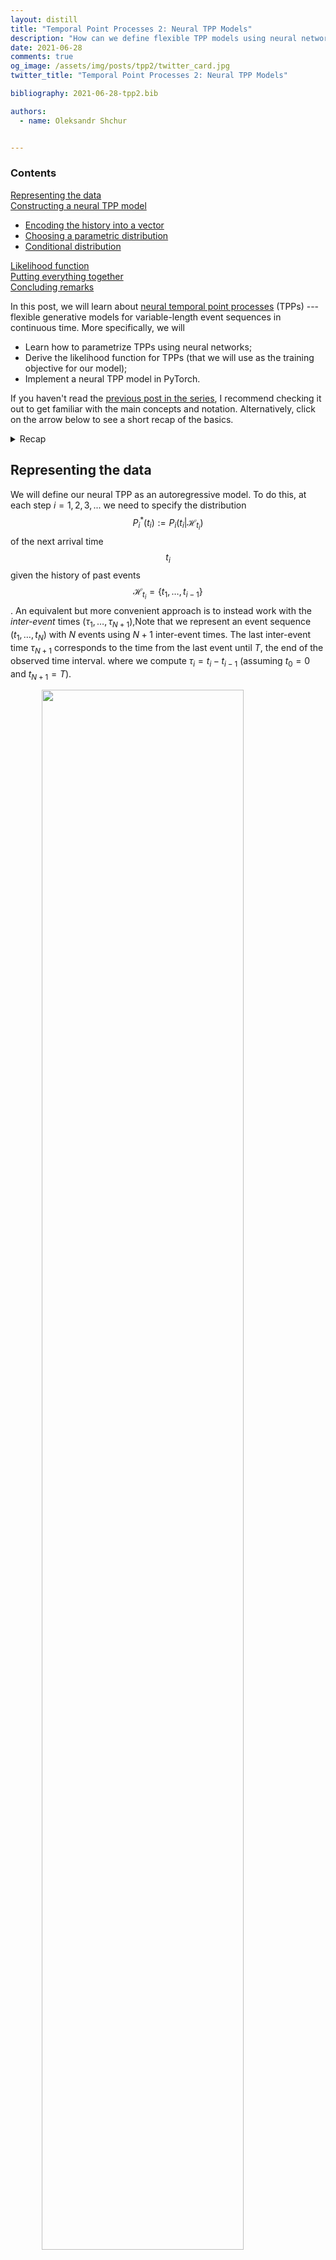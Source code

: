 ```yaml
---
layout: distill
title: "Temporal Point Processes 2: Neural TPP Models"
description: "How can we define flexible TPP models using neural networks?"
date: 2021-06-28
comments: true
og_image: /assets/img/posts/tpp2/twitter_card.jpg
twitter_title: "Temporal Point Processes 2: Neural TPP Models"

bibliography: 2021-06-28-tpp2.bib

authors:
  - name: Oleksandr Shchur


---
```


<d-contents>
  <nav class="l-text figcaption">
  <h3>Contents</h3>
    <div><a href="#representing-the-data">Representing the data</a></div>
    <div><a href="#constructing-a-neural-tpp-model">Constructing a neural TPP model</a></div>
    <ul>
      <li><a href="#encoding-the-history-into-a-vector">Encoding the history into a vector</a></li>
      <li><a href="#choosing-a-parametric-distribution">Choosing a parametric distribution</a></li>
      <li><a href="#conditional-distribution">Conditional distribution</a></li>
    </ul>
    <div><a href="#likelihood-function">Likelihood function</a></div>
    <div><a href="#putting-everything-together">Putting everything together</a></div>
    <div><a href="#concluding-remarks">Concluding remarks</a></div>
  </nav>
</d-contents>

In this post, we will learn about [neural temporal point processes](https://arxiv.org/abs/2104.03528) (TPPs) --- flexible generative models for variable-length event sequences in continuous time.
More specifically, we will
- Learn how to parametrize TPPs using neural networks;
- Derive the likelihood function for TPPs (that we will use as the training objective for our model);
- Implement a neural TPP model in PyTorch.

If you haven't read the [previous post in the series](https://shchur.github.io/2020/12/17/tpp1-conditional-intensity.html), I recommend checking it out to get familiar with the main concepts and notation.
Alternatively, click on the arrow below to see a short recap of the basics.

<details>
  <summary markdown='span'>Recap</summary>
  A temporal point process (TPP) is a probability distribution over variable-length event sequnces in a time interval $[0, T]$.
  We can represent a realization of a TPP as a sequence of <i>strcitly increasing</i> arrival times $\boldsymbol{t} = (t_1, ..., t_N)$, where $N$, the number of events, is itself a random variable.
  We can specify a TPP by defining $P_i^*(t_i)$, the conditional distribution of the next arrival time $t_i$ given past events $\{t_1, \dots, t_{i-1}\}$, for $i = 1, 2, 3, \dots$.
  The distribution $P_i^*(t_i)$ can be specified with either a <a target="_blank" href="https://en.wikipedia.org/wiki/Probability_density_function">probability density function</a> (PDF) $f_i^*$, a <a target="_blank" href="https://en.wikipedia.org/wiki/Survival_function">survival function</a> (SF) $S_i^*$, or a <a target="_blank" href="https://en.wikipedia.org/wiki/Failure_rate">hazard function</a> (HF) $h_i^*$.
</details>



## Representing the data

We will define our neural TPP as an autoregressive model.
To do this, at each step $i = 1, 2, 3, ...$ we need to specify the distribution $$P_i^*(t_i) := P_i(t_i \vert \mathcal{H}_{t_i})$$ of the next arrival time $$t_i$$ given the history of past events $$\mathcal{H}_{t_i} = \{t_1, \dots, t_{i-1}\}$$.
An equivalent but more convenient approach is to instead work with the *inter-event* times $(\tau_1, \dots, \tau_{N+1})$,<d-footnote>Note that we represent an event sequence $(t_1, \dots, t_N)$ with $N$ events using $N+1$ inter-event times. The last inter-event time $\tau_{N+1}$ corresponds to the time from the last event until $T$, the end of the observed time interval.</d-footnote> where we compute $\tau_i = t_i - t_{i-1}$ (assuming $t_0 = 0$ and $t_{N+1} = T$).

<div class="l-body">
<img class="img-fluid rounded" src="/assets/img/posts/tpp2/inter_times.png"
style="display: block; width: 80%; margin-left: auto; margin-right: auto;"/>
<figcaption style="text-align: center; margin-top: 10px; margin-bottom: 10px;">
An event sequence can equivalently be represented by the arrival times $(t_1, \dots, t_N)$ or the inter-event times $(\tau_1, \dots, \tau_{N+1})$.
</figcaption>
</div>

First, let's load some data and covnert it into a format that can be processed by our model.
You can find the dataset and a [Jupyter notebook](https://colab.research.google.com/github/shchur/shchur.github.io/blob/gh-pages/assets/notebooks/tpp2/neural_tpp.ipynb) with all the code used in this blog post [here](https://github.com/shchur/shchur.github.io/blob/gh-pages/assets/notebooks/tpp2/).

<d-code language="python">
import numpy as np
import torch
from torch.nn.utils.rnn import pad_sequence

data = torch.load("toy_dataset.pkl")
# arrival_times_list is a list of variable-length lists
# arrival_times_list[j] is the list of arrival times of sequence j
arrival_times_list = data["arrival_times"]
# t_end = length of the observerd time interval [0, t_end]
t_end = data["t_end"]
seq_lengths = torch.tensor(
    [len(t) for t in arrival_times_list], dtype=torch.long
)  # (B,)

def get_inter_times(t, t_end):
    tau = np.diff(t, prepend=0.0, append=t_end)
    return torch.tensor(tau, dtype=torch.float32)

inter_times_list = [get_inter_times(t, t_end) for t in arrival_times_list]
inter_times = pad_sequence(inter_times_list, batch_first=True)  # (B, L)

</d-code>

<div class="l-body">
<img class="img-fluid rounded" src="/assets/img/posts/tpp2/preprocess_times.png"
style="display: block; width: 90%; margin-left: auto; margin-right: auto;"/>
<figcaption style="text-align: center; margin-top: 10px; margin-bottom: 10px;">
We convert 3 variable-length event sequences of arrival times $\boldsymbol{t}^{(1)}$, $\boldsymbol{t}^{(2)}$, $\boldsymbol{t}^{(3)}$ into a tensor of padded inter-event times of shape <tt>(B, L)</tt>, where <tt>B</tt> - batch size, <tt>L</tt> - padded length.
</figcaption>
</div>

## Constructing a neural TPP model

How can we parametrize the conditional distribution $$P_i^*(\tau_i)$$ with a neural network?
A simple and elegant answer to this question was proposed in the seminal work by Du, Dai, Trivedi, Gomez-Rodriguez and Song <d-cite key="du2016recurrent"></d-cite>:


1. Encode the event history $$\mathcal{H}_{t_i} = \{t_1, \dots, t_{i-1}\}$$ into a *fixed-dimensional* context vector $$\boldsymbol{c}_i \in \mathbb{R}^C$$ using a neural network.
2. Pick a parametric probability density function $$f(\cdot \vert \boldsymbol{\theta})$$ that defines the distribution of a positive<d-footnote>We always assume that the arrival times are sorted, that is, $t_i < t_{i+1}$ for all $i$. Therefore, the inter-event times $\tau_i$ are strictly positive.</d-footnote> random variable (e.g., PDF of the [exponential distribution](https://en.wikipedia.org/wiki/Exponential_distribution) or [Weibull distribution](https://en.wikipedia.org/wiki/Weibull_distribution)).
3. Use the context vector $$\boldsymbol{c}_i$$ to obtain the parameters $$\boldsymbol{\theta}_i$$. Plug in $$\boldsymbol{\theta}_i$$ into $$f(\cdot \vert \boldsymbol{\theta})$$ to obtain the PDF $$f(\tau_i \vert \boldsymbol{\theta}_i)$$ of the conditional distribution $$P_i^*(\tau_i)$$.

We will now look at each of these steps in more detail.

<div class="l-body">
<img class="img-fluid rounded" src="/assets/img/posts/tpp2/architecture.png"
style="display: block; width: 90%; margin-left: auto; margin-right: auto;"/>
<figcaption style="text-align: center; margin-top: 10px; margin-bottom: 10px;">
Schematic representation of the neural TPP model that we will implement today.
</figcaption>
</div>

### Encoding the history into a vector
The original approach by Du et al. <d-cite key="du2016recurrent"></d-cite> uses a recurrent neural network (RNN) to encode the event history into a vector.
This works as follows.

<ol type="i">
<li>Each event $t_j$ is represented by a feature vector $\boldsymbol{y}_j$.
In our model, we will simply define $\boldsymbol{y}_j = (\tau_j, \log \tau_j)^T$.<d-footnote>Using the logarithm here allows the model to distinguish between very small inter-event times.</d-footnote> More sophisticated approaches, like positional encoding with trigonometric functions <d-cite key="zhang2020self"></d-cite>, are also possible.</li>

<li>We initialize $\boldsymbol{c}_1$ (for example, to a vector of all zeros). The vector $\boldsymbol{c}_1$ will work both as the initial state of the RNN, as well as to obtain the parameters of $P_1^*(\tau_1)$.</li>

<li>After each event $t_i$, we compute the next the context vector $\boldsymbol{c}_{i+1}$ (i.e., the next hidden state of the RNN) based on the previous state $\boldsymbol{c}_i$ and features $\boldsymbol{y}_i$
$$
\boldsymbol{c}_{i+1} = \operatorname{Update}(\boldsymbol{c}_i, \boldsymbol{y}_{i}).
$$
The specific RNN architecture is not very important here &#8212; <a target="_blank" href="https://pytorch.org/docs/stable/generated/torch.nn.RNN.html">vanilla RNN</a>,
<a target="_blank" href="https://pytorch.org/docs/stable/generated/torch.nn.GRU.html">GRU</a> or
<a target="_blank" href="https://pytorch.org/docs/stable/generated/torch.nn.LSTM.html">LSTM</a> update functions can all be used here.
By processing the entire sequence $(t_1, \dots, t_N)$, we compute all the context vectors $(\boldsymbol{c}_1, \dots, \boldsymbol{c}_{N+1})$.
</li>
</ol>

<d-code language="python">
import torch.nn as nn
import torch.nn.functional as F

context_size = 32
rnn = nn.GRU(input_size=2, hidden_size=context_size, batch_first=True)

def get_context(inter_times):
    # inter_times: Padded inter-event times, shape (B, L)
    tau = inter_times.unsqueeze(-1)  # (B, L, 1)
    # Clamp tau to avoid computing log(0) for padding and getting NaNs
    log_tau = inter_times.clamp_min(1e-8).log().unsqueeze(-1)  # (B, L, 1)
    rnn_input = torch.cat([tau, log_tau], dim=-1)  # (B, L, 2)
    # The intial state is automatically set to zeros
    rnn_output = rnn(rnn_input)  # (B, L, C)
    # Shift by one such that context[:, i] will be used
    # to parametrize the distribution of inter_times[:, i]
    context = F.pad(rnn_output[:, :-1, :], (0, 0, 1, 0))  # (B, L, C)
    return context
</d-code>


<div class="l-body">
<img class="img-fluid rounded" src="/assets/img/posts/tpp2/padding.png"
style="display: block; width: 90%; margin-left: auto; margin-right: auto;"/>
<figcaption style="text-align: center; margin-top: 10px; margin-bottom: 10px;">
We shift the <tt>rnn_output</tt> by one and add padding to obtain the <tt>context</tt> tensor that is properly aligned with the <tt>inter_times</tt>.
</figcaption>
</div>

### Choosing a parametric distribution

When picking a parametric distribution for inter-event times, we have to make sure that its probability density function (PDF) $f(\cdot \vert \boldsymbol{\theta})$ and survival function $S(\cdot \vert \boldsymbol{\theta})$ can be computed analytically --- we will need this later when computing the log-likelihood.
For some applications, it's also nice to able to sample from the distribution analytically.
I decided to use <a target="_blank" href="https://en.wikipedia.org/wiki/Weibull_distribution#Alternative_parameterizations">Weibull distribution</a> here as it satisfies all these properties.<d-footnote>Many other distributions over $[0, \infty)$ also satisfy these properties (e.g., exponential, log-normal, log-logistic, Gompertz distributions, or their mixtures), but some don't. For example, computing the survival function and sampling are not straightforward for the gamma distribution.</d-footnote>

<div class="l-body">
<img class="img-fluid rounded" src="/assets/img/posts/tpp2/weibull.png"
style="display: block; width: 100%; margin-left: auto; margin-right: auto;"/>
<figcaption style="text-align: center; margin-top: 10px; margin-bottom: 10px;">
PDF of the Weibull distribution with different values of the parameters $b$ and $k$.
</figcaption>
</div>

The Weibull distribution has two strictly positive parameters $\boldsymbol{\theta} = (b, k)$. The probability density function is computed as
\\[
f(\tau \vert b, k) = b k \tau^{k-1} \exp(-b \tau^{k})
\\]
and the survival function is
\\[
S(\tau \vert b, k) = \exp(-b \tau^{k}).
\\]

We implement the Weibull distribution using an API that is similar to <tt><a href="https://pytorch.org/docs/stable/distributions.html">torch.distributions</a></tt>.
<d-code language="python">
class Weibull:
    def __init__(self, b, k, eps=1e-8):
        # b and k are strictly positive tensors of the same shape
        self.b = b
        self.k = k
        self.eps = eps

    def log_prob(self, x):
        """Logarithm of the probability density function log(f(x))."""
        # x must have the same shape as self.b and self.k
        x = x.clamp_min(self.eps)  # pow is unstable for inputs close to 0
        return (self.b.log() + self.k.log() + (self.k - 1) * x.log()
                + self.b.neg() * torch.pow(x, self.k))

    def log_survival(self, x):
        """Logarithm of the survival function log(S(x))."""
        x = x.clamp_min(self.eps)
        return self.b.neg() * torch.pow(x, self.k)
</d-code>

### Conditional distribution

To obtain the conditional PDF $f^*_i(\tau_i) := f(\tau_i | k_i, b_i)$ of the next inter-event time given the history, we compute the parameters $k_i$, $b_i$ using the most recent context embedding $\boldsymbol{c}_i$
\\[
\begin{aligned}
k_i = \sigma(\boldsymbol{v}^T_k \boldsymbol{c}_i + d_k) & \qquad & b_i = \sigma(\boldsymbol{v}^T_b \boldsymbol{c}_i + d_b).
\end{aligned}
\\]
Here, $\boldsymbol{v}_k \in \mathbb{R}^C, \boldsymbol{v}_b \in \mathbb{R}^C, d_k \in \mathbb{R}, d_b \in \mathbb{R}$ are learnable weights, and
$\sigma: \mathbb{R} \to (0, \infty)$ is a nonlinear function that ensures that the parameters are strictly positive (e.g., softplus).

<d-code language="python">
hypernet = nn.Linear(in_features=context_size, out_features=2)

def get_inter_time_distribution(context):
    # context has shape (B, L, C)
    raw_params = hypernet(context)  # (B, L, 2)
    b = F.softplus(raw_params[..., 0])  # (B, L)
    k = F.softplus(raw_params[..., 1])  # (B, L)
    return Weibull(b, k)

</d-code>
The weights $\\{\boldsymbol{v}_k, \boldsymbol{v}_b, d_k, d_b\\}$ together with the weights of the RNN are the learnable parameters of our neural TPP model.
The next question we have to answer is how to estimate these from data.

## Likelihood function
Log-likelihood (LL) is the default training objective for generative probabilistic models, and TPPs are no exception.
To derive the likelihood function for a TPP we will start with a simple example.

Suppose we have observed a single event with arrival time $$t_1$$ in the time interval $$[0, T]$$.
We can describe this outcome as "the first event happened in $[t_1, t_1 + dt)$ and the second event happened after $T$". <d-footnote>Here $dt$ denotes an infinitesimal positive number.</d-footnote>
The probability of this outcome is

$$
\begin{align}
\begin{split}
p(\{t_1\}) =& \Pr(\text{1st event in $[t_1, t_1 + dt)$})\\ & \times \Pr(\text{2nd event after $T$} \mid t_1)\\
=& f_1^*(t_1) dt \times S_2^*(T)
\end{split}
\end{align}
$$

The equality here follows simply from the definition of the PDF $$f_1^*$$ and the survival function $$S_2^*$$ (as discussed in the [previous post](https://shchur.github.io/blog/2020/tpp1-conditional-intensity/)).<d-footnote>We can make another interesting observation here. When computing the probability in Equation (1), we could also consider the event
$$
  \{\text{3rd event after $T$} \mid \text{1st event at $t_1$, 2nd event after $T$} \}.
$$
However, the probability of this event is equal to 1, since we already know that the second event happened after $T$ and, by definition, the third event happens after the second event.
The same holds for events like $\{\text{4th event after $T$} \mid ... \}$.
Therefore, even though a TPP realization may contain an arbitrary large number of events, when computing the the likelihood of a particular sequence $\boldsymbol{t} = (t_1, \dots, t_N)$, we only need to consider $N+1$ terms.</d-footnote>
Following the same reasoning, we compute the likelihood for an arbitrary sequence
$$\boldsymbol{t} = (t_1, t_2, \dots, t_N)$$ consisting of $$N$$ events as

$$
\begin{align}
p(\boldsymbol{t}) = (dt)^N \left(\prod_{i=1}^{N} f_i^*(t_i)\right) S_{N+1}^*(T).
\end{align}
$$

The $(dt)^N$ term is just a multiplicative constant with respect to the model parameters, so we ignore it during optimization. By taking the logarithm, we get the log-likelihood

$$
\begin{align}
\log p(\boldsymbol{t}) &=  \left(\sum_{i=1}^{N} \log f_i^*(t_i)\right) + \log S_{N+1}^*(T).
\end{align}
$$

Lastly, by slightly abusing the notation, we switch back to the inter-event times and obtain

$$
\begin{align}
\log p(\boldsymbol{t}) &= \left(\sum_{i=1}^{N} \log f_i^*(\tau_i)\right) + \log S_{N+1}^*(\tau_{N+1}).
\end{align}
$$

We will use this formulation of the log-likelihood to train our neural TPP model.

It's worth noting that Equation (4) is not the only way to express the log-likelihood of a TPP.
In the previous post, we talked about different functions characterizing a TPP, such as conditional hazard functions $$\{h_1^*, h_2^*, h_3^*...\}$$ and the conditional intensity function $$\lambda^*(t)$$.
Many papers and textbooks work with these functions instead.
Click on the arrow below for more details.

<details>
  <summary markdown='span'>Other ways to compute the log-likelihood of a TPP</summary>

We combine Equation (3) with the definition of the conditional hazard function $h_i^*(t) = f_i^*(t)/S_i^*(t)$ and obtain

$$
\begin{aligned}
\log p(\boldsymbol{t}) =& \left(\sum_{i=1}^{N} \log f_i^*(t_i)\right) + \log S_{N+1}^*(T)\\
=& \left(\sum_{i=1}^{N} \log h_i^*(t_i) + \log S_i^*(t_i)\right) + \log S_{N+1}^*(T)\\
=& \sum_{i=1}^{N} \log h_i^*(t_i) + \sum_{i=1}^{N+1} \log S_i^*(t_i),
\end{aligned}
$$

where we defined $t_{N+1}=T$. Last time, we derived the equality <d-footnote>
From the definition of the hazard function, it follows

$$
\begin{aligned}
h_i^*(t) &= \frac{f_i^*(t)}{S_i^*(t)} = \frac{- \frac{d}{dt} S_i^*(t)}{S_i^*(t)} = -\frac{d}{dt} \log S_i^*(t)\\
& \Leftrightarrow S_i^*(t) = \exp \left( -\int_{t_{i-1}}^t h_i^*(u) du \right)
\end{aligned}
$$</d-footnote>

$$S_i^*(t) = \exp \left(-\int_{t_{i-1}}^{t} h_i^*(u) du\right).$$

Plugging this into the expression for the log-likelihood, we get

$$
\begin{aligned}
\log p(\boldsymbol{t}) =& \sum_{i=1}^{N} \log h_i^*(t_i) - \sum_{i=1}^{N+1} \left(\int_{t_{i-1}}^{t_i} h_i^*(u) du\right)
\end{aligned}
$$

Finally, using the definition of the conditional intensity,<d-footnote>
The conditional intensity is defined piecewise by stitching together the hazard functions

$$
\lambda^*(t) =
\begin{cases}
h_1^*(t) & \text{ if } 0 \le t \le t_1 \\
h_2^*(t) & \text{ if } t_1 < t \le t_2 \\
& \vdots\\
h_{N+1}^*(t) & \text{ if } t_N < t \le T \\
\end{cases}
$$
</d-footnote> we rewrite the log-likelihood as

$$
\begin{aligned}
\log p(\boldsymbol{t}) =& \sum_{i=1}^{N} \log \lambda^*(t_i) - \sum_{i=1}^{N+1} \left(\int_{t_{i-1}}^{t_i} \lambda^*(u) du\right)\\
=& \sum_{i=1}^{N} \log \lambda^*(t_i) - \int_{0}^{T} \lambda^*(u) du.
\end{aligned}
$$

You will often see this expression for the LL in papers and textbooks.
As we have just showed, it is exactly equivalent to both Equations (3) and (4) that we derived before.
</details>

<br>

The trickiest part when implementing TPP models is vectorizing the operations on variable-length sequences (i.e., avoiding for-loops).
This is usually done with masking and operations like <tt>torch.gather</tt>.
For example, here is a vectorized implementation of the negative log-likelihood (NLL) for our neural TPP model.
<d-code language="python">
def nll_loss(inter_times, seq_lengths):
    # inter_times: Padded inter-event times, shape (B, L)
    # seq_lengths: Number of events in each sequence, shape (B,)
    context = get_context(inter_times)  # (B, L, C)
    inter_time_dist = get_inter_time_distribution(context)

    log_pdf = inter_time_dist.log_prob(inter_times)  # (B, L)
    # Construct a boolean mask that selects observed events
    arange = torch.arange(inter_times.shape[1], device=seq_lengths.device)
    mask = (arange[None, :] < seq_lengths[:, None]).float()  # (B, L)
    log_like = (log_pdf * mask).sum(-1)  # (B,)

    log_surv = inter_time_dist.log_survival(inter_times)  # (B, L)
    end_idx = seq_lengths.unsqueeze(-1)  # (B, 1)
    log_surv_last = torch.gather(log_surv, dim=-1, index=end_idx)  # (B, 1)
    log_like += log_surv_last.squeeze(-1)  # (B,)
    return -log_like

</d-code>

<div class="l-body">
<img class="img-fluid rounded" src="/assets/img/posts/tpp2/nll_computation.png"
style="display: block; width: 90%; margin-left: auto; margin-right: auto;"/>
<figcaption style="text-align: center; margin-top: 10px; margin-bottom: 10px;">
Log-likelihood of a sequence $(\tau_1, ..., \tau_{N+1})$ is computed as $\left(\sum_{i=1}^{N} \log f^*_i(\tau_i)\right) + \log S_{N+1}^*(\tau_{N+1})$.
In the above figure this corresponds to summing up the orange entries in each row.
</figcaption>
</div>

## Putting everything together
Now we have all the pieces necessary to define and train our model.
Here is a link to the [Jupyter notebook](https://colab.research.google.com/github/shchur/shchur.github.io/blob/gh-pages/assets/notebooks/tpp2/neural_tpp.ipynb) with all the code we've seen so far, but where the different model components are nicely wrapped into a single <tt>nn.Module</tt>.

As mentioned before, we train the model by minimizing the NLL of the training sequences.
More specifically, we average the loss over all sequences and normalize it by $T$, the length of the observed time interval.

<d-code language="python">
model = NeuralTPP()
opt = torch.optim.Adam(model.parameters(), lr=5e-3)

max_epochs = 200
for epoch in range(max_epochs):
    opt.zero_grad()
    loss = model.nll_loss(inter_times, seq_lengths).mean() / t_end
    loss.backward()
    opt.step()

</d-code>

There are different ways to evaluate TPP models.
Here, I chose to visualize some properties of the event sequences generated by the model and compare them to those of the training data.
The code for sampling is not particularly interesting.
It follows the same logic as before --- at each step $i$, we sample the next inter-event time $\tau_i \sim f_i^*(\tau_i)$, feed it into the RNN to obtain the next context embedding $\boldsymbol{c}_{i+1}$, and repeat the procedure.
See the [Jupyter notebook](https://colab.research.google.com/github/shchur/shchur.github.io/blob/gh-pages/assets/notebooks/tpp2/neural_tpp.ipynb) for details.

<div class="l-body">
<img class="img-fluid rounded" src="/assets/img/posts/tpp2/visualize_results.png"
style="display: block; width: 100%; margin-left: auto; margin-right: auto;"/>
<figcaption style="text-align: center; margin-top: 10px; margin-bottom: 10px;">
Comparison of real and generated event sequences.
<br>
<b>Left:</b> Visualization of the arrival times in 10 real (top) and 10 simulated (bottom) sequences.
<br>
<b>Right:</b> Distribution of sequence lengths for real (top) and simulated (bottom) event sequences.
</figcaption>
</div>

We see that training sequences have a trend: there are a lot more events in the $[0, 50]$ interval than in $[50, 100]$ (top left figure).
Our neural TPP model has learned to produce sequences with a similar property (bottom left).
The figure also shows that the distribution of the sequence lengths in real (top right) and simulated (bottom right) sequences are quite similar.
We conclude that the model has approximated the true data-generating TPP reasonably well.
Of course, there is room for improvement. After all, we defined a really simple architecture, and it's possible to get even better results by using a more flexible model.

## Concluding remarks

In this post, we have learned about the general design principles of neural TPPs and implemented a simple model of this class.
Unlike traditional TPP models that we discussed in the previous post (Poisson processes, Hawkes processes), neural TPPs can simultaneously capture different patterns in the data (e.g., global trends, burstiness, repeating subsequences).

Neural TPPs are a hot research topic, and a number of improvements have been proposed in the last couple of years.
For example, one can use a transformer as the history encoder <d-cite key="zhang2020self,zuo2020transformer"></d-cite>, or choose a more flexible parametrization of the conditional distribution <d-cite key="omi2019fully,shchur2020intensity,zhang2020cause"></d-cite>.
Some works take a completely different approach --- they directly parametrize the conditional intenisity $\lambda^*(t)$ using a hidden state that evolves in continuous time according to a (neural) ODE <d-cite key="de2019gru,rubanova2019latent"></d-cite>, instead of defining the model autoregressively.
If you want to learn more about neural TPPs, their applications, and open challenges, you can check our recent survey paper <d-cite key="shchur2021neural"></d-cite>.

So far we have been talking exclusively about the so-called *unmarked* TPPs, where each event is represented only by its arrival time $t_i$.
Next time, I will talk about the important case of *marked* TPPs, where events come with additional information, such as class labels or spatial locations.


### Acknowledgments
I would like to thank [Daniel Zügner](https://twitter.com/DanielZuegner) for his feedback on this post.

